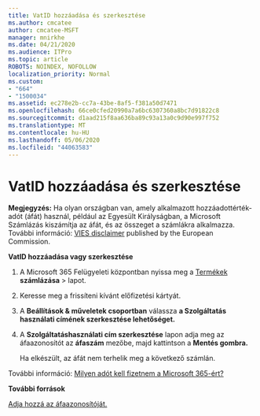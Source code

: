 ```yaml
---
title: VatID hozzáadása és szerkesztése
ms.author: cmcatee
author: cmcatee-MSFT
manager: mnirkhe
ms.date: 04/21/2020
ms.audience: ITPro
ms.topic: article
ROBOTS: NOINDEX, NOFOLLOW
localization_priority: Normal
ms.custom:
- "664"
- "1500034"
ms.assetid: ec278e2b-cc7a-43be-8af5-f381a50d7471
ms.openlocfilehash: 66ce0cfed20990a7a6bc6307360a8bc7d91822c8
ms.sourcegitcommit: d1aad215f8aa636ba89c93a13a0c9d90e997f752
ms.translationtype: MT
ms.contentlocale: hu-HU
ms.lasthandoff: 05/06/2020
ms.locfileid: "44063583"
---
```

# <a name="how-to-add-or-edit-a-vatid"></a>VatID hozzáadása és szerkesztése

**Megjegyzés:** Ha olyan országban van, amely alkalmazott hozzáadottérték-adót (áfát) használ, például az Egyesült Királyságban, a Microsoft Számlázás kiszámítja az áfát, és az összeget a számlákra alkalmazza. További információ: [VIES disclaimer](https://go.microsoft.com/fwlink/p/?LinkID=841741) published by the European Commission.

**VatID hozzáadása vagy szerkesztése**

1. A Microsoft 365 Felügyeleti központban nyissa meg a [Termékek](https://go.microsoft.com/fwlink/p/?linkid=842054) **számlázása** \> lapot.

2. Keresse meg a frissíteni kívánt előfizetési kártyát.

3. A **Beállítások & műveletek csoportban** válassza **a Szolgáltatás használati címének szerkesztése lehetőséget.**

4. A **Szolgáltatáshasználati cím szerkesztése** lapon adja meg az áfaazonosítót az **áfaszám** mezőbe, majd kattintson a **Mentés gombra.**

    Ha elkészült, az áfát nem terhelik meg a következő számlán.

További információ: [Milyen adót kell fizetnem a Microsoft 365-ért?](https://docs.microsoft.com/office365/admin/subscriptions-and-billing/what-tax-will-i-be-charged)

**További források**

[Adja hozzá az áfaazonosítóját.](https://docs.microsoft.com/office365/admin/subscriptions-and-billing/what-tax-will-i-be-charged?view=o365-worldwide#add-your-vat-id-eu-countries-only)